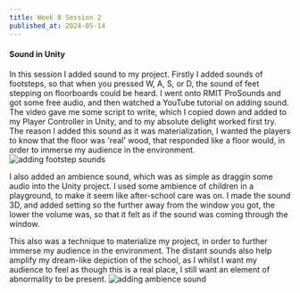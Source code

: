 ```yaml
---
title: Week 8 Session 2
published_at: 2024-05-14
---
```


#### Sound in Unity
In this session I added sound to my project. Firstly I added sounds of footsteps, so that when you pressed W, A, S, or D, the sound of feet stepping on floorboards could be heard. I went onto RMIT ProSounds and got some free audio, and then watched a YouTube tutorial on adding sound. The video gave me some script to write, which I copied down and added to my Player Controller in Unity, and to my absolute delight worked first try. The reason I added this sound as it was materialization, I wanted the players to know that the floor was 'real' wood, that responded like a floor would, in order to immerse my audience in the environment.
![adding footstep sounds](/W01S1/steps_audio.png)

I also added an ambience sound, which was as simple as draggin some audio into the Unity project. I used some ambience of children in a playground, to make it seem like after-school care was on. I made the sound 3D, and added setting so the further away from the window you got, the lower the volume was, so that it felt as if the sound was coming through the window.

This also was a technique to materialize my project, in order to further immerse my audience in the environment. The distant sounds also help amplify my dream-like depiction of the school, as I whilst I want my audience to feel as though this is a real place, I still want an element of abnormality to be present.
![adding ambience sound](/W01S1/ambience.png)